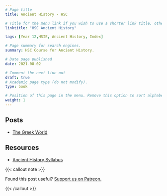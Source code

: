 ```yaml
---
# Page title
title: Ancient History - HSC

# Title for the menu link if you wish to use a shorter link title, otherwise remove this option.
linktitle: "HSC Ancient History"

tags: [Year 12,HSIE, Ancient History, Index]

# Page summary for search engines.
summary: HSC Course for Ancient History.

# Date page published
date: 2021-08-02

# Comment the next line out
draft: true
# Academic page type (do not modify).
type: book

# Position of this page in the menu. Remove this option to sort alphabetically.
weight: 1
---
```


## Posts

- [The Greek World](greek-world/)

## Resources

- [Ancient History Syllabus](/nesa/657d2611-c201-49ce-a18e-ef0f786a5de0/biology-stage-6-syllabus-2017.pdf?MOD=AJPERES&CVID=)

{{< callout note >}}

Found this post useful? [Support us on Patreon.](https://patreon.com/hscone/)

{{< /callout >}}

